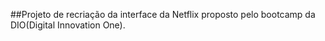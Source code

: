 ##Projeto de recriação da interface da Netflix proposto pelo bootcamp da DIO(Digital Innovation One).
